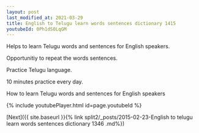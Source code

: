 ```yaml
---
layout: post
last_modified_at: 2021-03-29
title: English to Telugu learn words sentences dictionary 1415 
youtubeId: 0Ph1dS0LqGM
---
```

 
 
Helps to learn Telugu words and sentences for English speakers.

Opportunitiy to repeat the words sentences. 

Practice Telugu language. 
 
10 minutes practice every day. 
 
How to learn Telugu words and sentences for English speakers 
 
{% include youtubePlayer.html id=page.youtubeId %}
 
 
[Next]({{ site.baseurl }}{% link  split2/_posts/2015-02-23-English to telugu learn words sentences dictionary 1346 .md%})
 
